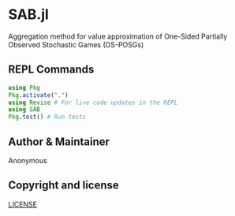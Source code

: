 # SAB.jl

Aggregation method for value approximation of One-Sided Partially Observed Stochastic Games (OS-POSGs)

## REPL Commands

```julia
using Pkg
Pkg.activate(".")
using Revise # For live code updates in the REPL
using SAB
Pkg.test() # Run tests
```

## Author & Maintainer

Anonymous

## Copyright and license

[LICENSE](LICENSE.md)
